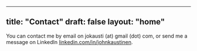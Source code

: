 
---
title: "Contact"
draft: false
layout: "home"
---


You can contact me by email on jokausti (at) gmail (dot) com, or send me a
message on LinkedIn
[linkedin.com/in/johnkaustinen](http://www.linkedin.com/in/johnkaustinen).
